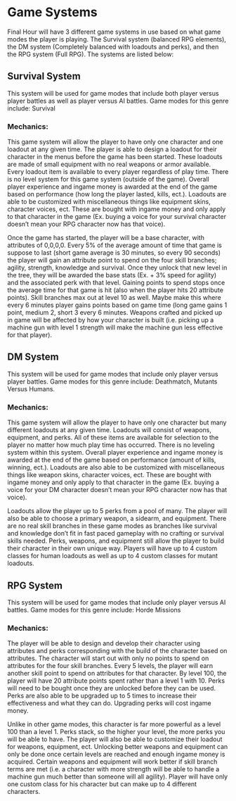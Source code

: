 # Game Systems

Final Hour will have 3 different game systems in use based on what game modes the player is playing. The Survival system (balanced RPG elements), the DM system (Completely balanced with loadouts and perks), and then the RPG system (Full RPG). The systems are listed below:

## Survival System

This system will be used for game modes that include both player versus player battles as well as player versus AI battles. Game modes for this genre include: Survival

### Mechanics:

This game system will allow the player to have only one character and one loadout at any given time. The player is able to design a loadout for their character in the menus before the game has been started. These loadouts are made of small equipment with no real weapons or armor available. Every loadout item is available to every player regardless of play time. There is no level system for this game system (outside of the game). Overall player experience and ingame money is awarded at the end of the game based on performance (how long the player lasted, kills, ect.). Loadouts are able to be customized with miscellaneous things like equipment skins, character voices, ect. These are bought with ingame money and only apply to that character in the game (Ex. buying a voice for your survival character doesn’t mean your RPG character now has that voice).

Once the game has started, the player will be a base character, with attributes of 0,0,0,0. Every 5% of the average amount of time that game is suppose to last (short game average is 30 minutes, so every 90 seconds) the player will gain an attribute point to spend on the four skill branches; agility, strength, knowledge and survival. Once they unlock that new level in the tree, they will be awarded the base stats (Ex. + 3% speed for agility) and the associated perk with that level. Gaining points to spend stops once the average time for that game is hit (also when the player hits 20 attribute points). Skill branches max out at level 10 as well.  Maybe make this where every 6 minutes player gains points based on game time (long game gains 1 point, medium 2, short 3 every 6 minutes.
Weapons crafted and picked up in game will be affected by how your character is built (i.e. picking up a machine gun with level 1 strength will make the machine gun less effective for that player).

## DM System

This system will be used for game modes that include only player versus player battles. Game modes for this genre include: Deathmatch, Mutants Versus Humans.

### Mechanics:

This game system will allow the player to have only one character but many different loadouts at any given time. Loadouts will consist of weapons, equipment, and perks. All of these items are available for selection to the player no matter how much play time has occurred. There is no leveling system within this system. Overall player experience and ingame money is awarded at the end of the game based on performance (amount of  kills, winning, ect.). Loadouts are also able to be customized with miscellaneous things like weapon skins, character voices, ect. These are bought with ingame money and only apply to that character in the game (Ex. buying a voice for your DM character doesn’t mean your RPG character now has that voice).

Loadouts allow the player up to 5 perks from a pool of many. The player will also be able to choose a primary weapon, a sidearm, and equipment. There are no real skill branches in these game modes as branches like survival and knowledge don’t fit in fast paced gameplay with no crafting or survival skills needed. Perks, weapons, and equipment still allow the player to build their character in their own unique way. Players will have up to 4 custom classes for human loadouts as well as up to 4 custom classes for mutant loadouts.

## RPG System

This system will be used for game modes that include only player versus AI battles. Game modes for this genre include: Horde Missions

### Mechanics:

The player will be able to design and develop their character using attributes and
perks corresponding with the build of the character based on attributes. The 
character will start out with only no points to spend on attributes for the four skill branches. Every 5 levels, the player will earn another skill point to spend on attributes for that character. By level 100, the player will have 20 attribute points spent rather than a level 1 with 10. Perks will need to be bought once they are unlocked before they can be used. Perks are also able to be upgraded up to 5 times to increase their effectiveness and what they can do. Upgrading perks will cost ingame money.

Unlike in other game modes, this character is far more powerful as a level 100 than a level 1. Perks stack, so the higher your level, the more perks you will be able to have. The player will also be able to customize their loadout for weapons, equipment, ect. Unlocking better weapons and equipment can only be done once certain levels are reached and enough ingame money is acquired. Certain weapons and equipment will work better if skill branch terms are met (i.e. a character with more strength will be able to handle a machine gun much better than someone will all agility). Player will have only one custom class for his character but can make up to 4 different characters.
